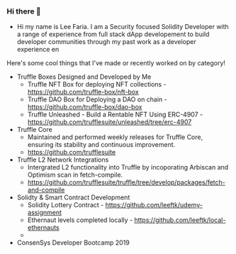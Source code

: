 ### Hi there 👋

- Hi my name is Lee Faria. I am a Security focused Solidity Developer with a range of experience from full stack dApp developement to build developer communities through my past work as a developer experience en

<!--
**leeftk/leeftk** is a ✨ _special_ ✨ repository because its `README.md` (this file) appears on your GitHub profile.

Here are some ideas to get you started:

- 🔭 I’m currently working on ...
- 🌱 I’m currently learning ...
- 👯 I’m looking to collaborate on ...
- 🤔 I’m looking for help with ...
- 💬 Ask me about ...
- 📫 How to reach me: ...
- 😄 Pronouns: ...
- ⚡ Fun fact: ...
-->

Here's some cool things that I've made or recently worked on by category!

- Truffle Boxes Designed and Developed by Me
  - Truffle NFT Box for deploying NFT collections - https://github.com/truffle-box/nft-box
  - Truffle DAO Box for Deploying a DAO on chain -  https://github.com/truffle-box/dao-box
  - Truffle Unleashed  - Build a Rentable NFT Using ERC-4907 - https://github.com/trufflesuite/unleashed/tree/erc-4907
- Truffle Core
  - Maintained and performed weekly releases for Truffle Core, ensuring its stability and continuous improvement.
  - https://github.com/trufflesuite
- Truffle L2 Network Integrations
  - Intergrated L2 functionality into Truffle by incoporating Arbiscan and Optimism scan in fetch-compile.
  - https://github.com/trufflesuite/truffle/tree/develop/packages/fetch-and-compile
- Solidty & Smart Contract Development
  - Solidity Lottery Contract - https://github.com/leeftk/udemy-assignment
  - Ethernaut levels completed locally - https://github.com/leeftk/local-ethernauts
  - 
- ConsenSys Developer Bootcamp 2019




